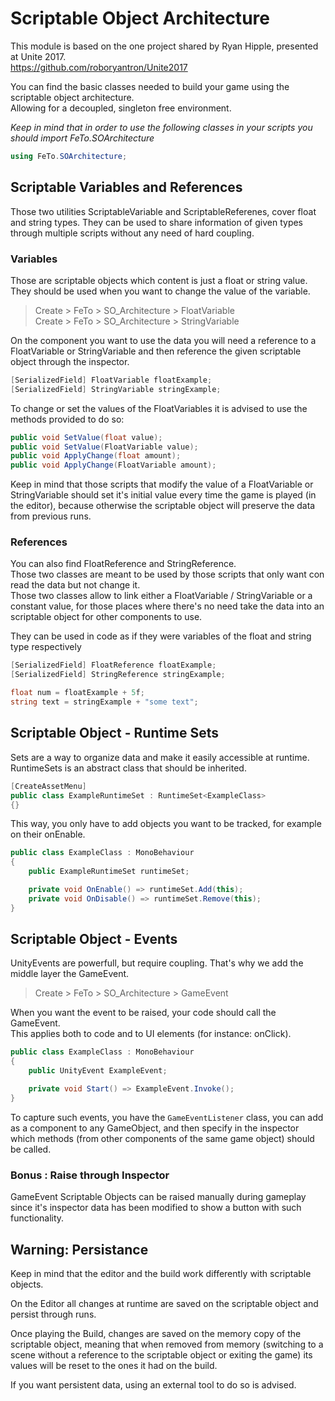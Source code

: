 # Scriptable Object Architecture

This module is based on the one project shared by Ryan Hipple, presented at Unite 2017.  
https://github.com/roboryantron/Unite2017

You can find the basic classes needed to build your game using the scriptable object architecture.  
Allowing for a decoupled, singleton free environment.

_Keep in mind that in order to use the following classes in your scripts you should import FeTo.SOArchitecture_

```c#
using FeTo.SOArchitecture;
```

## Scriptable Variables and References

Those two utilities ScriptableVariable and ScriptableReferenes, cover float and string types. They can be used to share information of given types through multiple scripts without any need of hard coupling.

### Variables

Those are scriptable objects which content is just a float or string value.  
They should be used when you want to change the value of the variable.

> Create > FeTo > SO_Architecture > FloatVariable  
> Create > FeTo > SO_Architecture > StringVariable

On the component you want to use the data you will need a reference to a FloatVariable or StringVariable and then reference the given scriptable object through the inspector.

``` c#
[SerializedField] FloatVariable floatExample;
[SerializedField] StringVariable stringExample;
```

To change or set the values of the FloatVariables it is advised to use the methods provided to do so:

``` c# 
public void SetValue(float value);
public void SetValue(FloatVariable value);
public void ApplyChange(float amount);
public void ApplyChange(FloatVariable amount);
```

Keep in mind that those scripts that modify the value of a FloatVariable or StringVariable should set it's initial value every time the game is played (in the editor), because otherwise the scriptable object will preserve the data from previous runs.

### References

You can also find FloatReference and StringReference.  
Those two classes are meant to be used by those scripts that only want con read the data but not change it.  
Those two classes allow to link either a FloatVariable / StringVariable or a constant value, for those places where there's no need take the data into an scriptable object for other components to use.

They can be used in code as if they were variables of the float and string type respectively

``` c#
[SerializedField] FloatReference floatExample;
[SerializedField] StringReference stringExample;

float num = floatExample + 5f;
string text = stringExample + "some text";
```

## Scriptable Object - Runtime Sets

Sets are a way to organize data and make it easily accessible at runtime.  
RuntimeSets is an abstract class that should be inherited.

``` c#
[CreateAssetMenu]
public class ExampleRuntimeSet : RuntimeSet<ExampleClass>
{}
```

This way, you only have to add objects you want to be tracked, for example on their onEnable.

``` c#
public class ExampleClass : MonoBehaviour
{
    public ExampleRuntimeSet runtimeSet;

    private void OnEnable() => runtimeSet.Add(this);
    private void OnDisable() => runtimeSet.Remove(this);
}
```

## Scriptable Object - Events

UnityEvents are powerfull, but require coupling. That's why we add the middle layer the GameEvent.

> Create > FeTo > SO_Architecture > GameEvent  

When you want the event to be raised, your code should call the GameEvent.  
This applies both to code and to UI elements (for instance: onClick).

``` c#
public class ExampleClass : MonoBehaviour
{
    public UnityEvent ExampleEvent;

    private void Start() => ExampleEvent.Invoke();
}
```

To capture such events, you have the `GameEventListener` class, you can add as a component to any GameObject, and then specify in the inspector which methods (from other components of the same game object) should be called.

### Bonus : Raise through Inspector

GameEvent Scriptable Objects can be raised manually during gameplay since it's inspector data has been modified to show a button with such functionality.

## Warning: Persistance
Keep in mind that the editor and the build work differently with scriptable objects.

On the Editor all changes at runtime are saved on the scriptable object and persist through runs.

Once playing the Build, changes are saved on the memory copy of the scriptable object, meaning that when removed from memory (switching to a scene without a reference to the scriptable object or exiting the game) its values will be reset to the ones it had on the build.

If you want persistent data, using an external tool to do so is advised.
